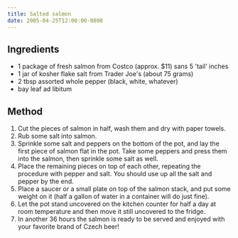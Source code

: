 ```yaml
---
title: Salted salmon
date: 2005-04-25T12:00:00-0800
---
```

## Ingredients
- 1 package of fresh salmon from Costco (approx. $11) sans 5 'tail' inches
- 1 jar of kosher flake salt from Trader Joe's (about 75 grams)
- 2 tbsp assorted whole pepper (black, white, whatever)
- bay leaf ad libitum

## Method
1. Cut the pieces of salmon in half, wash them and dry with paper towels. 
2. Rub some salt into salmon.
3. Sprinkle some salt and peppers on the bottom of the pot, and lay the first piece of salmon flat in the pot. Take some peppers and press them into the salmon, then sprinkle some salt as well.
4. Place the remaining pieces on top of each other, repeating the procedure with pepper and salt. You should use up all the salt and pepper by the end.
5. Place a saucer or a small plate on top of the salmon stack, and put some weight on it (half a gallon of water in a container will do just fine).
6. Let the pot stand uncovered on the kitchen counter for half a day at room temperature and then move it still uncovered to the fridge.
7. In another 36 hours the salmon is ready to be served and enjoyed with your favorite brand of Czech beer!